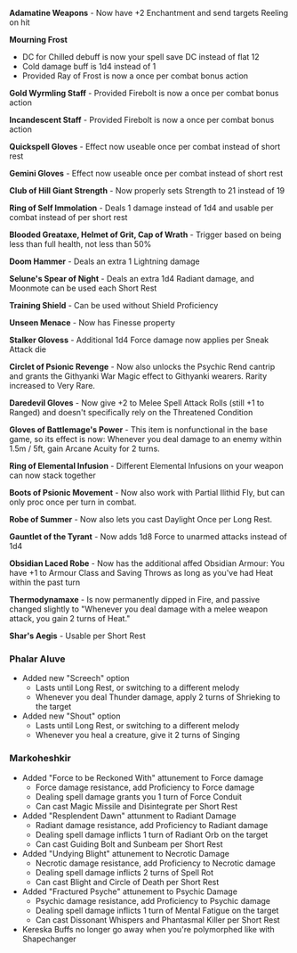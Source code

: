 **Adamatine Weapons** - Now have +2 Enchantment and send targets Reeling on hit

**Mourning Frost**
 - DC for Chilled debuff is now your spell save DC instead of flat 12
 - Cold damage buff is 1d4 instead of 1
 - Provided Ray of Frost is now a once per combat bonus action

**Gold Wyrmling Staff** - Provided Firebolt is now a once per combat bonus action

**Incandescent Staff** - Provided Firebolt is now a once per combat bonus action

**Quickspell Gloves** - Effect now useable once per combat instead of short rest

**Gemini Gloves** - Effect now useable once per combat instead of short rest

**Club of Hill Giant Strength** - Now properly sets Strength to 21 instead of 19

**Ring of Self Immolation** - Deals 1 damage instead of 1d4 and usable per combat instead of per short rest

**Blooded Greataxe, Helmet of Grit, Cap of Wrath** - Trigger based on being less than full health, not less than 50%

**Doom Hammer** - Deals an extra 1 Lightning damage

**Selune's Spear of Night** - Deals an extra 1d4 Radiant damage, and Moonmote can be used each Short Rest

<!-- **Hat of Uninhibited Kushigo** - Effect can now stack additively for multiple turns, but you lose stacks when taking damage. -->

**Training Shield** - Can be used without Shield Proficiency

**Unseen Menace** - Now has Finesse property

**Stalker Glovess** - Additional 1d4 Force damage now applies per Sneak Attack die

**Circlet of Psionic Revenge** - Now also unlocks the Psychic Rend cantrip and grants the Githyanki War Magic effect to Githyanki wearers. Rarity increased to Very Rare.

**Daredevil Gloves** - Now give +2 to Melee Spell Attack Rolls (still +1 to Ranged) and doesn't specifically rely on the Threatened Condition

**Gloves of Battlemage's Power** - This item is nonfunctional in the base game, so its effect is now: Whenever you deal damage to an enemy within 1.5m / 5ft, gain Arcane Acuity for 2 turns.

**Ring of Elemental Infusion** - Different Elemental Infusions on your weapon can now stack together

**Boots of Psionic Movement** - Now also work with Partial Ilithid Fly, but can only proc once per turn in combat.

**Robe of Summer** - Now also lets you cast Daylight Once per Long Rest.

**Gauntlet of the Tyrant** - Now adds 1d8 Force to unarmed attacks instead of 1d4

**Obsidian Laced Robe** - Now has the additional affed Obsidian Armour: You have +1 to Armour Class and Saving Throws as long as you've had Heat within the past turn

**Thermodynamaxe** - Is now permanently dipped in Fire, and passive changed slightly to "Whenever you deal damage with a melee weapon attack, you gain 2 turns of Heat."

**Shar's Aegis** - Usable per Short Rest

### Phalar Aluve

- Added new "Screech" option
  - Lasts until Long Rest, or switching to a different melody
  - Whenever you deal Thunder damage, apply 2 turns of Shrieking to the target
- Added new "Shout" option
  - Lasts until Long Rest, or switching to a different melody
  - Whenever you heal a creature, give it 2 turns of Singing

### Markoheshkir

- Added "Force to be Reckoned With" attunement to Force damage
  - Force damage resistance, add Proficiency to Force damage
  - Dealing spell damage grants you 1 turn of Force Conduit
  - Can cast Magic Missile and Disintegrate per Short Rest
- Added "Resplendent Dawn" attunment to Radiant Damage
  - Radiant damage resistance, add Proficiency to Radiant damage
  - Dealing spell damage inflicts 1 turn of Radiant Orb on the target
  - Can cast Guiding Bolt and Sunbeam per Short Rest
- Added "Undying Blight" attunement to Necrotic Damage
  - Necrotic damage resistance, add Proficiency to Necrotic damage
  - Dealing spell damage inflicts 2 turns of Spell Rot
  - Can cast Blight and Circle of Death per Short Rest
- Added "Fractured Psyche" attunement to Psychic Damage
  - Psychic damage resistance, add Proficiency to Psychic damage
  - Dealing spell damage inflicts 1 turn of Mental Fatigue on the target
  - Can cast Dissonant Whispers and Phantasmal Killer per Short Rest
- Kereska Buffs no longer go away when you're polymorphed like with Shapechanger

